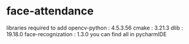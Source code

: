 # face-attendance
libraries required to add
opencv-python : 4.5.3.56
cmake : 3.21.3
dlib : 19.18.0
face-recognization : 1.3.0
you can find all in pycharmIDE

